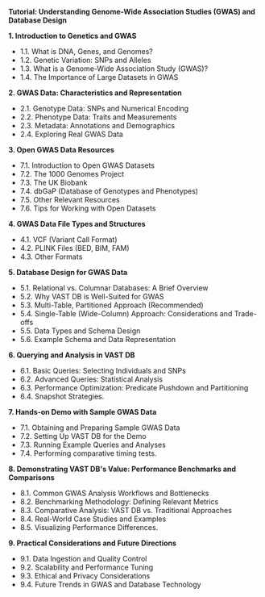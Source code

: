 **Tutorial: Understanding Genome-Wide Association Studies (GWAS) and Database Design**

**1. Introduction to Genetics and GWAS**

* 1.1. What is DNA, Genes, and Genomes?
* 1.2. Genetic Variation: SNPs and Alleles
* 1.3. What is a Genome-Wide Association Study (GWAS)?
* 1.4. The Importance of Large Datasets in GWAS

**2. GWAS Data: Characteristics and Representation**

* 2.1. Genotype Data: SNPs and Numerical Encoding
* 2.2. Phenotype Data: Traits and Measurements
* 2.3. Metadata: Annotations and Demographics
* 2.4. Exploring Real GWAS Data

**3. Open GWAS Data Resources**

* 7.1. Introduction to Open GWAS Datasets
* 7.2. The 1000 Genomes Project
* 7.3. The UK Biobank
* 7.4. dbGaP (Database of Genotypes and Phenotypes)
* 7.5. Other Relevant Resources
* 7.6. Tips for Working with Open Datasets

**4. GWAS Data File Types and Structures**

* 4.1. VCF (Variant Call Format)
* 4.2. PLINK Files (BED, BIM, FAM)
* 4.3. Other Formats

**5. Database Design for GWAS Data**

* 5.1. Relational vs. Columnar Databases: A Brief Overview
* 5.2. Why VAST DB is Well-Suited for GWAS
* 5.3. Multi-Table, Partitioned Approach (Recommended)
* 5.4. Single-Table (Wide-Column) Approach: Considerations and Trade-offs
* 5.5. Data Types and Schema Design
* 5.6. Example Schema and Data Representation

**6. Querying and Analysis in VAST DB**

* 6.1. Basic Queries: Selecting Individuals and SNPs
* 6.2. Advanced Queries: Statistical Analysis
* 6.3. Performance Optimization: Predicate Pushdown and Partitioning
* 6.4. Snapshot Strategies.

**7. Hands-on Demo with Sample GWAS Data**

* 7.1. Obtaining and Preparing Sample GWAS Data
* 7.2. Setting Up VAST DB for the Demo
* 7.3. Running Example Queries and Analyses
* 7.4. Performing comparative timing tests.

**8. Demonstrating VAST DB's Value: Performance Benchmarks and Comparisons**

* 8.1. Common GWAS Analysis Workflows and Bottlenecks
* 8.2. Benchmarking Methodology: Defining Relevant Metrics
* 8.3. Comparative Analysis: VAST DB vs. Traditional Approaches
* 8.4. Real-World Case Studies and Examples
* 8.5. Visualizing Performance Differences.

**9. Practical Considerations and Future Directions**

* 9.1. Data Ingestion and Quality Control
* 9.2. Scalability and Performance Tuning
* 9.3. Ethical and Privacy Considerations
* 9.4. Future Trends in GWAS and Database Technology
